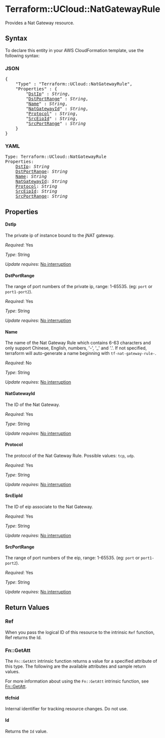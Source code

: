 # Terraform::UCloud::NatGatewayRule

Provides a Nat Gateway resource.

## Syntax

To declare this entity in your AWS CloudFormation template, use the following syntax:

### JSON

<pre>
{
    "Type" : "Terraform::UCloud::NatGatewayRule",
    "Properties" : {
        "<a href="#dstip" title="DstIp">DstIp</a>" : <i>String</i>,
        "<a href="#dstportrange" title="DstPortRange">DstPortRange</a>" : <i>String</i>,
        "<a href="#name" title="Name">Name</a>" : <i>String</i>,
        "<a href="#natgatewayid" title="NatGatewayId">NatGatewayId</a>" : <i>String</i>,
        "<a href="#protocol" title="Protocol">Protocol</a>" : <i>String</i>,
        "<a href="#srceipid" title="SrcEipId">SrcEipId</a>" : <i>String</i>,
        "<a href="#srcportrange" title="SrcPortRange">SrcPortRange</a>" : <i>String</i>
    }
}
</pre>

### YAML

<pre>
Type: Terraform::UCloud::NatGatewayRule
Properties:
    <a href="#dstip" title="DstIp">DstIp</a>: <i>String</i>
    <a href="#dstportrange" title="DstPortRange">DstPortRange</a>: <i>String</i>
    <a href="#name" title="Name">Name</a>: <i>String</i>
    <a href="#natgatewayid" title="NatGatewayId">NatGatewayId</a>: <i>String</i>
    <a href="#protocol" title="Protocol">Protocol</a>: <i>String</i>
    <a href="#srceipid" title="SrcEipId">SrcEipId</a>: <i>String</i>
    <a href="#srcportrange" title="SrcPortRange">SrcPortRange</a>: <i>String</i>
</pre>

## Properties

#### DstIp

The private ip of instance bound to the jNAT gateway.

_Required_: Yes

_Type_: String

_Update requires_: [No interruption](https://docs.aws.amazon.com/AWSCloudFormation/latest/UserGuide/using-cfn-updating-stacks-update-behaviors.html#update-no-interrupt)

#### DstPortRange

The range of port numbers of the private ip, range: 1-65535. (eg: `port` or `port1-port2`).

_Required_: Yes

_Type_: String

_Update requires_: [No interruption](https://docs.aws.amazon.com/AWSCloudFormation/latest/UserGuide/using-cfn-updating-stacks-update-behaviors.html#update-no-interrupt)

#### Name

The name of the Nat Gateway Rule which contains 6-63 characters and only support Chinese, English, numbers, '-', '_' and '.'. If not specified, terraform will auto-generate a name beginning with `tf-nat-gateway-rule-`.

_Required_: No

_Type_: String

_Update requires_: [No interruption](https://docs.aws.amazon.com/AWSCloudFormation/latest/UserGuide/using-cfn-updating-stacks-update-behaviors.html#update-no-interrupt)

#### NatGatewayId

The ID of the Nat Gateway.

_Required_: Yes

_Type_: String

_Update requires_: [No interruption](https://docs.aws.amazon.com/AWSCloudFormation/latest/UserGuide/using-cfn-updating-stacks-update-behaviors.html#update-no-interrupt)

#### Protocol

The protocol of the Nat Gateway Rule. Possible values: `tcp`, `udp`.

_Required_: Yes

_Type_: String

_Update requires_: [No interruption](https://docs.aws.amazon.com/AWSCloudFormation/latest/UserGuide/using-cfn-updating-stacks-update-behaviors.html#update-no-interrupt)

#### SrcEipId

The ID of eip associate to the Nat Gateway.

_Required_: Yes

_Type_: String

_Update requires_: [No interruption](https://docs.aws.amazon.com/AWSCloudFormation/latest/UserGuide/using-cfn-updating-stacks-update-behaviors.html#update-no-interrupt)

#### SrcPortRange

The range of port numbers of the eip, range: 1-65535. (eg: `port` or `port1-port2`).

_Required_: Yes

_Type_: String

_Update requires_: [No interruption](https://docs.aws.amazon.com/AWSCloudFormation/latest/UserGuide/using-cfn-updating-stacks-update-behaviors.html#update-no-interrupt)

## Return Values

### Ref

When you pass the logical ID of this resource to the intrinsic `Ref` function, Ref returns the Id.

### Fn::GetAtt

The `Fn::GetAtt` intrinsic function returns a value for a specified attribute of this type. The following are the available attributes and sample return values.

For more information about using the `Fn::GetAtt` intrinsic function, see [Fn::GetAtt](https://docs.aws.amazon.com/AWSCloudFormation/latest/UserGuide/intrinsic-function-reference-getatt.html).

#### tfcfnid

Internal identifier for tracking resource changes. Do not use.

#### Id

Returns the <code>Id</code> value.

